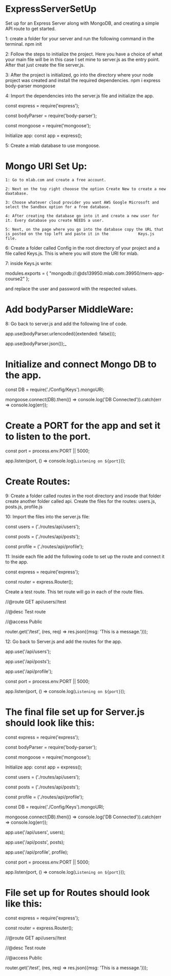 # ExpressServerSetUp
Set up for an Express Server along with MongoDB, and creating a simple API route to get started.

1: create a folder for your server and run the following command in the terminal.
npm init

2: Follow the steps to initialize the project. 
Here you have a choice of what your main file will be in this case I set mine to server.js as the entry point.
After that just create the file server,js.

3: After the project is initialized, go into the directory where your node project was created and install the required dependencies.
npm i express body-parser mongoose

4: Import the dependencies into the server.js file and initialize the app.

const express = require('express');

const bodyParser = require('body-parser');

const mongoose = require('mongoose');

Initialize app: const app = express();

5: Create a mlab database to use mongoose.

# Mongo URI Set Up:

    1: Go to mlab.com and create a free account. 

    2: Next on the top right chooose the option Create New to create a new daatabase.

    3: Choose whatever cloud provider you want AWS Google Microsoft and select the Sandbox option for a free database.
    
    4: After creating the database go into it and create a new user for it. Every database you create NEEDS a user. 
    
    5: Next, on the page where you go into the database copy the URL that is posted on the top left and paste it in the             Keys.js file.

6: Create a folder called Config in the root directory of your project and a file called Keys.js. This is where you will store the URI for mlab.

7: inside Keys.js write: 

modules.exports = 
{
    "mongodb://<dbuser>:<dbpassword>@ds139950.mlab.com:39950/mern-app-course2"
};

and replace the user and password with the respected values.

# Add bodyParser MiddleWare:

8: Go back to server.js and add the following line of code.

app.use(bodyParser.urlencoded({extended: false}));

app.use(bodyParser.json());_

# Initialize and connect Mongo DB to the app.

const DB = require('./Config/Keys').mongoURI;

mongoose.connect(DB).then(() => console.log('DB Connected')).catch(err => console.log(err));

# Create a PORT for the app and set it to listen to the port.

const port = process.env.PORT || 5000;

app.listen(port, () => console.log(`Listening on ${port}`));

# Create Routes:

9: Create a folder called routes in the root directory and insode that folder create another folder called api.
Create the files for the routes: 
  users.js, posts.js, profile.js

10: Import the files into the server.js file:

const users = ('./routes/api/users');

const posts = ('./routes/api/posts');

const profile = ('./routes/api/profile');

11: Inside each file add the following code to set up the route and connect it to the app.

const express = require('express');

const router = express.Router();

Create a test route. This tet route will go in each of the route files.

//@route GET api/users//test

//@desc Test route

//@access Public

router.get('/test', (res, req) => res.json({msg: 'This is a message.'}));

12: Go back to Server.js and add the routes for the app.

app.use('/api/users');

app.use('/api/posts');

app.use('/api/profile');

const port = process.env.PORT || 5000;

app.listen(port, () => console.log(`Listening on ${port}`));


# The final file set up for Server.js should look like this:


const express = require('express');

const bodyParser = require('body-parser');

const mongoose = require('mongoose');

Initialize app: const app = express();


const users = ('./routes/api/users');

const posts = ('./routes/api/posts');

const profile = ('./routes/api/profile');


const DB = require('./Config/Keys').mongoURI;

mongoose.connect(DB).then(() => console.log('DB Connected')).catch(err => console.log(err));


app.use('/api/users', users);

app.use('/api/posts', posts);

app.use('/api/profile', profile);

const port = process.env.PORT || 5000;

app.listen(port, () => console.log(`Listening on ${port}`));


# File set up for Routes should look like this:

const express = require('express');

const router = express.Router();

//@route GET api/users//test

//@desc Test route

//@access Public

router.get('/test', (res, req) => res.json({msg: 'This is a message.'}));
